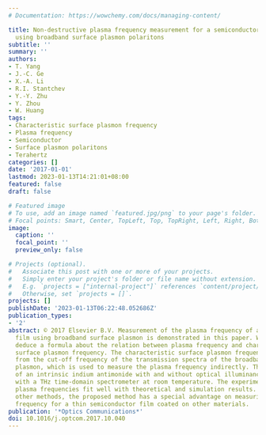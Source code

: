 ```yaml
---
# Documentation: https://wowchemy.com/docs/managing-content/

title: Non-destructive plasma frequency measurement for a semiconductor thin film
  using broadband surface plasmon polaritons
subtitle: ''
summary: ''
authors:
- T. Yang
- J.-C. Ge
- X.-A. Li
- R.I. Stantchev
- Y.-Y. Zhu
- Y. Zhou
- W. Huang
tags:
- Characteristic surface plasmon frequency
- Plasma frequency
- Semiconductor
- Surface plasmon polaritons
- Terahertz
categories: []
date: '2017-01-01'
lastmod: 2023-01-13T14:21:01+08:00
featured: false
draft: false

# Featured image
# To use, add an image named `featured.jpg/png` to your page's folder.
# Focal points: Smart, Center, TopLeft, Top, TopRight, Left, Right, BottomLeft, Bottom, BottomRight.
image:
  caption: ''
  focal_point: ''
  preview_only: false

# Projects (optional).
#   Associate this post with one or more of your projects.
#   Simply enter your project's folder or file name without extension.
#   E.g. `projects = ["internal-project"]` references `content/project/deep-learning/index.md`.
#   Otherwise, set `projects = []`.
projects: []
publishDate: '2023-01-13T06:22:48.052686Z'
publication_types:
- '2'
abstract: © 2017 Elsevier B.V. Measurement of the plasma frequency of a semiconductor
  film using broadband surface plasmon is demonstrated in this paper. We theoretically
  deduce a formula about the relation between plasma frequency and characteristic
  surface plasmon frequency. The characteristic surface plasmon frequency can be captured
  from the cut-off frequency of the transmission spectra of the broadband surface
  plasmon, which is used to measure the plasma frequency indirectly. The plasma frequencies
  of an intrinsic indium antimonide with and without optical illuminance are measured
  with a THz time-domain spectrometer at room temperature. The experimental measured
  plasma frequencies fit well with theoretical and simulation results. Compared with
  other methods, the proposed method has a special advantage on measuring the plasma
  frequency for a thin semiconductor film coated on other materials.
publication: '*Optics Communications*'
doi: 10.1016/j.optcom.2017.10.040
---
```

